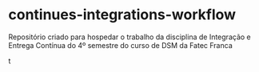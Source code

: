 # continues-integrations-workflow
Repositório criado para hospedar o trabalho da disciplina de Integração e Entrega Contínua do 4º semestre do curso de DSM da Fatec Franca

t